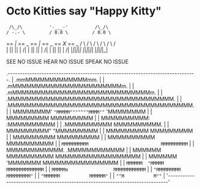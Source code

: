 # Octo Kitties say "Happy Kitty"

     /\_/\          '-___-'          /\_/\
    / -.- \         / 0.0 \         / 0.0 \
   == _|_ == _     == _|_ == _     == _X_ == _
    /     \ / \     /     \ / \     /     \ / \
   | || || | /\|   | || || | /\|   | || || | /\|
  |_|_|_|_|_|     |_|_|_|_|_|     |_|_|_|_|_|

   SEE NO ISSUE   HEAR NO ISSUE    SPEAK NO ISSUE

.------------------------------------------------------------------------------.
|                             .mmMMMMMMMMMMMMMmm.                              |
|                         .mMMMMMMMMMMMMMMMMMMMMMMMm.                          |
|                      .mMMMMMMMMMMMMMMMMMMMMMMMMMMMMMm.                       |
|                    .MMMMMMMMMMMMMMMMMMMMMMMMMMMMMMMMMMM.                     |
|                  .MMMMMMMMMMMMMMMMMMMMMMMMMMMMMMMMMMMMMMM.                   |
|                 MMMMMMMM'  `"MMMMM"""""""MMMM""`  'MMMMMMMM                  |
|                MMMMMMMMM                           MMMMMMMMM                 |
|               MMMMMMMMMM:                         :MMMMMMMMMM                |
|              .MMMMMMMMMM                           MMMMMMMMMM.               |
|              MMMMMMMMM"                             "MMMMMMMMM               |
|              MMMMMMMMM                               MMMMMMMMM               |
|              MMMMMMMMM                               MMMMMMMMM               |
|              MMMMMMMMMM                             MMMMMMMMMM               |
|              `MMMMMMMMMM                           MMMMMMMMMM`               |
|               MMMMMMMMMMMM.                     .MMMMMMMMMMMM                |
|                MMMMMM  MMMMMMMMMM         MMMMMMMMMMMMMMMMMM                 |
|                 MMMMMM  'MMMMMMM           MMMMMMMMMMMMMMMM                  |
|                  `MMMMMM  "MMMMM           MMMMMMMMMMMMMM`                   |
|                    `MMMMMm                 MMMMMMMMMMMM`                     |
|                      `"MMMMMMMMM           MMMMMMMMM"`                       |
|                         `"MMMMMM           MMMMMM"`                          |
|                             `""M           M""`                              |
'------------------------------------------------------------------------------'
